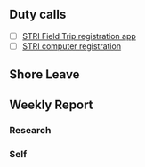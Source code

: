 ## Duty calls
- [ ] [STRI Field Trip registration app](https://striresearch.si.edu/ss/)
- [ ] [STRI computer registration](https://stri.si.edu/plan-your-visit/computers)

## Shore Leave

## Weekly Report
### Research

### Self

